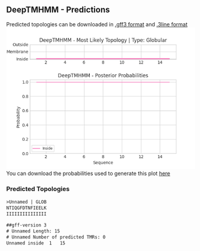 ## DeepTMHMM - Predictions
Predicted topologies can be downloaded in [.gff3 format](TMRs.gff3) and [.3line format](predicted_topologies.3line)
![picture](plot.png)
You can download the probabilities used to generate this plot [here](Unnamed_probs.csv)
### Predicted Topologies
```
>Unnamed | GLOB
NTIQGFDTNFIEELK
IIIIIIIIIIIIIII

```


```
##gff-version 3
# Unnamed Length: 15
# Unnamed Number of predicted TMRs: 0
Unnamed	inside	1	15				

```
